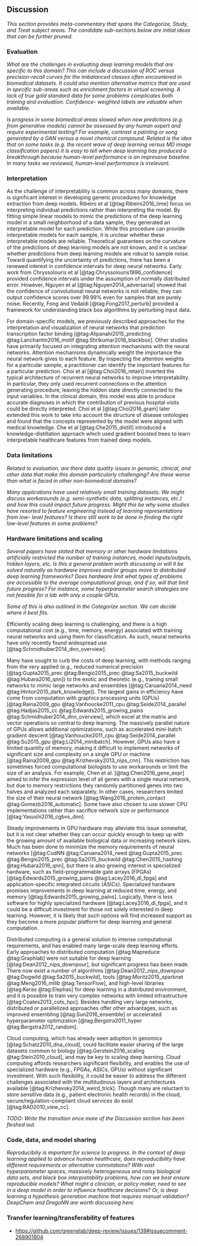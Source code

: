## Discussion

*This section provides meta-commentary that spans the Categorize, Study, and
Treat subject areas.  The candidate sub-sections below are initial ideas that
can be further pruned.*

### Evaluation

*What are the challenges in evaluating deep learning models that are specific to
this domain?  This can include a discussion of ROC versus precision-recall
curves for the imbalanced classes often encountered in biomedical datasets.
It could also mention alternative metrics that are used in specific sub-areas
such as enrichment factors in virtual screening.  A lack of true gold standard
data for some problems complicates both training and evaluation.  Confidence-
weighted labels are valuable when available.*

*Is progress in some biomedical areas slowed when new predictions (e.g. from
generative models) cannot be assessed by any human expert and require
experimental testing?  For example, contrast a painting or song generated by
a GAN versus a novel chemical compound.  Related is the idea that on some tasks
(e.g. the recent wave of deep learning versus MD image classification papers)
it is easy to tell when deep learning has produced a breakthrough because
human-level performance is an impressive baseline.  In many tasks we reviewed,
human-level performance is irrelevant.*

### Interpretation

As the challenge of interpretability is common across many domains, there is
significant interest in developing generic procedures for knowledge extraction
from deep models. Ribeiro et al [@tag:Ribeiro2016_lime] focus on interpreting
individual predictions rather than interpreting the model. By fitting simple
linear models to mimic the predictions of the deep learning model in a small
neighborhood of a data sample, they generated an interpretable model for each
prediction. While this procedure can provide interpretable models for each
sample, it is unclear whether these interpretable models are reliable.
Theoretical guarantees on the curvature of the predictions of deep learning
models are not known, and it is unclear whether predictions from deep learning
models are robust to sample noise. Toward quantifying the uncertainty of
predictions, there has been a renewed interest in confidence intervals for
deep neural networks. Early work from Chryssolouris et al
[@tag:Chryssolouris1996_confidence] provided confidence intervals under the
 assumption of normally distributed error. However, Nguyen et al
 [@tag:Nguyen2014_adversarial] showed that the confidence of convolutional
 neural networks is not reliable; they can output confidence scores over
 99.99% even for samples that are purely noise. Recently, Fong and Vedaldi
 [@tag:Fong2017_perturb] provided a framework for understanding black box
 algorithms by perturbing input data.

For domain-specific models, we previously described approaches for the
interpretation and visualization of neural networks that prediction
transcription factor binding [@tag:Alipanahi2015_predicting
@tag:Lanchantin2016_motif @tag:Shrikumar2016_blackbox]. Other studies have
primarily focused on integrating attention mechanisms with the neural networks.
Attention mechanisms dynamically weight the importance the neural network gives
to each feature. By inspecting the attention weights for a particular sample, a
practitioner can identify the important features for a particular prediction.
Choi et al [@tag:Choi2016_retain] inverted the typical architecture of recurrent
neural networks to improve interpretability. In particular, they only used
recurrent connections in the attention generating procedure, leaving the hidden
state directly connected to the input variables. In the clinical domain, this
model was able to produce accurate diagnoses in which the contribution of
previous hospital visits could be directly interpreted. Choi et al
[@tag:Choi2016_gram] later extended this work to take into account the structure
of disease ontologies and found that the concepts represented by the model were
aligned with medical knowledge. Che et al [@tag:Che2015_distill] introduced a
knowledge-distillation approach which used gradient boosted trees to learn
interpretable healthcare features from trained deep models.

### Data limitations

*Related to evaluation, are there data quality issues in genomic, clinical, and
other data that make this domain particularly challenging?  Are these worse than
what is faced in other non-biomedical domains?*

*Many applications have used relatively small training datasets.  We might
discuss workarounds (e.g. semi-synthetic data, splitting instances, etc.) and
how this could impact future progress.  Might this be why some studies have
resorted to feature engineering instead of learning representations from low-
level features?  Is there still work to be done in finding the right low-level
features in some problems?*

### Hardware limitations and scaling

*Several papers have stated that memory or other hardware limitations
artificially restricted the number of training instances, model inputs/outputs,
hidden layers, etc.  Is this a general problem worth discussing or will it be
solved naturally as hardware improves and/or groups move to distributed deep
learning frameworks?  Does hardware limit what types of problems are accessible
to the average computational group, and if so, will that limit future progress?
For instance, some hyperparameter search strategies are not feasible for a lab
with only a couple GPUs.*

*Some of this is also outlined in the Categorize section.  We can decide where
it best fits.*

Efficiently scaling deep learning is challenging, and there is a high
computational cost (e.g., time, memory, energy) associated with training neural
networks and using them for classification. As such, neural networks
have only recently found widespread use [@tag:Schmidhuber2014_dnn_overview].

Many have sought to curb the costs of deep learning, with methods ranging from
the very applied (e.g., reduced numerical precision [@tag:Gupta2015_prec
@tag:Bengio2015_prec @tag:Sa2015_buckwild @tag:Hubara2016_qnn]) to the exotic
and theoretic (e.g., training small networks to mimic large networks and
ensembles [@tag:Caruana2014_need @tag:Hinton2015_dark_knowledge]). The largest
gains in efficiency have come from computation with graphics processing units
(GPUs) [@tag:Raina2009_gpu @tag:Vanhoucke2011_cpu @tag:Seide2014_parallel
@tag:Hadjas2015_cc @tag:Edwards2015_growing_pains
@tag:Schmidhuber2014_dnn_overview], which excel at the matrix and vector
operations so central to deep learning. The massively parallel nature of GPUs
allows additional optimizations, such as accelerated mini-batch gradient
descent [@tag:Vanhoucke2011_cpu @tag:Seide2014_parallel @tag:Su2015_gpu
@tag:Li2014_minibatch]. However, GPUs also have a limited quantity of memory,
making it difficult to implement networks of significant size and
complexity on a single GPU or machine [@tag:Raina2009_gpu
@tag:Krizhevsky2013_nips_cnn]. This restriction has sometimes forced
computational biologists to use workarounds or limit the size of an analysis.
For example, Chen et al. [@tag:Chen2016_gene_expr] aimed to infer the
expression level of all genes with a single neural network, but due to
memory restrictions they randomly partitioned genes into two halves and
analyzed each separately. In other cases, researchers limited the size
of their neural network [@tag:Wang2016_protein_contact
@tag:Gomezb2016_automatic]. Some have also chosen to use slower
CPU implementations rather than sacrifice network size or performance
[@tag:Yasushi2016_cgbvs_dnn].

Steady improvements in GPU hardware may alleviate this issue somewhat, but it
is not clear whether they can occur quickly enough to keep up with the growing
amount of available biological data or increasing network sizes. Much has
been done to minimize the memory
requirements of neural networks [@tag:CudNN @tag:Caruana2014_need
@tag:Gupta2015_prec @tag:Bengio2015_prec @tag:Sa2015_buckwild
@tag:Chen2015_hashing @tag:Hubara2016_qnn], but there is also growing
interest in specialized hardware, such as field-programmable gate arrays
(FPGAs) [@tag:Edwards2015_growing_pains @tag:Lacey2016_dl_fpga] and
application-specific integrated circuits (ASICs). Specialized hardware promises
improvements in deep learning at reduced time, energy, and memory
[@tag:Edwards2015_growing_pains]. Logically, there is less software for highly
specialized hardware [@tag:Lacey2016_dl_fpga], and it could be a difficult
investment for those not solely interested in deep learning. However, it is
likely that such options will find increased support as they become a more
popular platform for deep learning and general computation.

Distributed computing is a general solution to intense computational
requirements, and has enabled many large-scale deep learning efforts. Early
approaches to distributed computation [@tag:Mapreduce @tag:Graphlab] were
not suitable for deep learning [@tag:Dean2012_nips_downpour],
but significant progress has been made. There
now exist a number of algorithms [@tag:Dean2012_nips_downpour @tag:Dogwild
@tag:Sa2015_buckwild], tools [@tag:Moritz2015_sparknet @tag:Meng2016_mllib
@tag:TensorFlow], and high-level libraries [@tag:Keras @tag:Elephas] for deep
learning in a distributed environment, and it is possible to train very complex
networks with limited infrastructure [@tag:Coates2013_cots_hpc]. Besides
handling very large networks, distributed or parallelized approaches offer
other advantages, such as improved ensembling [@tag:Sun2016_ensemble] or
accelerated hyperparameter optimization [@tag:Bergstra2011_hyper
@tag:Bergstra2012_random].

Cloud computing, which has already seen adoption in genomics
[@tag:Schatz2010_dna_cloud], could facilitate easier sharing of the large
datasets common to biology [@tag:Gerstein2016_scaling @tag:Stein2010_cloud],
and may be key to scaling deep learning. Cloud computing affords researchers
significant flexibility, and enables the use of specialized hardware (e.g.,
FPGAs, ASICs, GPUs) without significant investment. With such flexibility, it
could be easier to address the different challenges associated with the
multitudinous layers and architectures available
[@tag:Krizhevsky2014_weird_trick]. Though many are reluctant to store sensitive
data (e.g., patient electronic health records) in the cloud,
secure/regulation-compliant cloud services do exist [@tag:RAD2010_view_cc].

*TODO: Write the transition once more of the Discussion section has been
fleshed out.*

### Code, data, and model sharing

*Reproducibiliy is important for science to progress. In the context of deep
learning applied to advance human healthcare, does reproducibility have
different requirements or alternative connotations? With vast hyperparameter
spaces, massively heterogeneous and noisy biological data sets, and black box
interpretability problems, how can we best ensure reproducible models? What
might a clinician, or policy maker, need to see in a deep model in order to
influence healthcare decisions? Or, is deep learning a hypothesis generation
machine that requires manual validation? DeepChem and DragoNN are worth
discussing here.*

### Transfer learning/transferability of features

* https://github.com/greenelab/deep-review/issues/139#issuecomment-268901804
